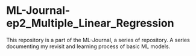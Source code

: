# ML-Journal-ep2_Multiple_Linear_Regression
This repository is a part of the ML-Journal, a series of repository. A series documenting my revisit and learning process of basic ML models.
